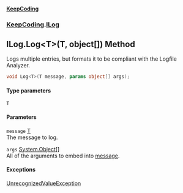 #### [KeepCoding](index.md 'index')
### [KeepCoding](KeepCoding.md 'KeepCoding').[ILog](KeepCoding_ILog.md 'KeepCoding.ILog')
## ILog.Log&lt;T&gt;(T, object[]) Method
Logs multiple entries, but formats it to be compliant with the Logfile Analyzer.  
```csharp
void Log<T>(T message, params object[] args);
```
#### Type parameters
<a name='KeepCoding_ILog_Log_T_(T_object__)_T'></a>
`T`  
  
#### Parameters
<a name='KeepCoding_ILog_Log_T_(T_object__)_message'></a>
`message` [T](KeepCoding_ILog_Log_T_(T_object__).md#KeepCoding_ILog_Log_T_(T_object__)_T 'KeepCoding.ILog.Log&lt;T&gt;(T, object[]).T')  
The message to log.
  
<a name='KeepCoding_ILog_Log_T_(T_object__)_args'></a>
`args` [System.Object](https://docs.microsoft.com/en-us/dotnet/api/System.Object 'System.Object')[[]](https://docs.microsoft.com/en-us/dotnet/api/System.Array 'System.Array')  
All of the arguments to embed into [message](KeepCoding_ILog_Log_T_(T_object__).md#KeepCoding_ILog_Log_T_(T_object__)_message 'KeepCoding.ILog.Log&lt;T&gt;(T, object[]).message').
  
#### Exceptions
[UnrecognizedValueException](KeepCoding_UnrecognizedValueException.md 'KeepCoding.UnrecognizedValueException')  
